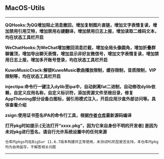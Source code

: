 ## MacOS-Utils

---

**QQHooks:为QQ增加阻止消息撤回，增加复制图片直链，增加文字表情复读，增加禁用引用艾特，增加禁用右键翻译，增加禁用日志上报，增加读取二维码文本，均在状态工具栏开启**

**WeChatHooks:为WeChat增加撤回消息拦截，增加全局头像圆角，增加折叠群聊置顶，增加导出聊天表情，增加显示非好友微信号，增加文字表情复读，增加禁用日志上报，增加多开账号登录，均在状态工具栏开启**

**KuwoMusicCrack:解锁KuwoMusic歌曲播放限制，缓存限制，音质限制，VIP限制等，均在状态工具栏开启**

**injectipa:命令行一键注入dylib至ipa中，自动剥离fat二进制，自动修改dylib依赖，自定义应用名称，自定义标识符，添加资源文件至根目录，修复AppThinning部分设备白图标，弱引用模式注入，开启应用沙盒外部访问等。具体查看介绍**

**zsign:使用证书签名IPA的命令行工具，根据[作者仓库](https://github.com/zhlynn/zsign)最新源码编译**

**打开pkg时如提示:[无法打开“xxxx.pkg”，因为它来自身份不明的开发者] 是因为未对pkg进行签名，请自行允许系统设置中的任何来源**

` 仓库内pkgs均在BigSur 11.6.7版本构建并正常使用，未测试M1机型是否支持。本仓库内pkg均为自用留存，不解答相关问题
`

---
